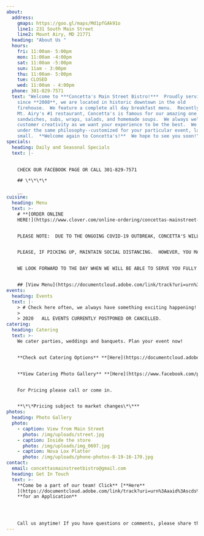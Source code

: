 ```yaml
---
about:
  address:
    gmaps: https://goo.gl/maps/Md1pfGAk91o
    line1: 231 South Main Street
    line2: Mount Airy, MD 21771
  heading: "About Us "
  hours:
    fri: 11:00am- 5:00pm
    mon: 11:00am -4:00pm
    sat: 11:00am -5:00pm
    sun: 11am - 3:00pm
    thu: 11:00am- 5:00pm
    tue: CLOSED
    wed: 11:00am - 4:00pm
  phone: 301-829-7571
  text: "Welcome to ***Concetta's Main Street Bistro!***  Proudly serving Mt. Airy
    since **2008**, we are located in historic downtown in the old
    firehouse.  We feature a complete all day breakfast menu.  Recently voted
    Mt. Airy's #1 restaurant, Concetta's is famous for our amazing one of kind
    sandwiches, subs, wraps, salads, and homemade soups.  We always welcome
    customer creativity as we want your experience to be the best.  We cater
    under the same philosophy--customized for your particular event, large or
    small.  **Welcome again to Concetta's!**  We hope to see you soon!"
specials:
  heading: Daily and Seasonal Specials
  text: |-
    

    CHECK OUR FACEBOOK PAGE OR CALL 301-829-7571

    ## \*\*\*\*

    __
cuisine:
  heading: Menu
  text: >-
    # **[ORDER ONLINE
    HERE!](https://www.clover.com/online-ordering/concettas-mainstreet-bistro-mount-airy)**


    PLEASE NOTE:  DUE TO THE ONGOING COVID-19 OUTBREAK, CONCETTA'S WILL BE SERVING TAKE OUT AND CURBSIDE SERVICE ONLY! ORDER ONLINE OR CALL-IN. 


    PLEASE, IF PICKING UP, MAINTAIN SOCIAL DISTANCING.  HOWEVER, YOU MAY BROWSE OUR SHELVES AND COOLERS FOR DRINKS, MEATBALLS, DESSERTS, ETC.   


    WE LOOK FORWARD TO THE DAY WHEN WE WILL BE ABLE TO SERVE YOU FULLY HERE AT CONCETTA'S.  UNTIL THEN, *THANK YOU SO MUCH* FOR YOUR CONTINUED SUPPORT IN THIS DIFFICULT TIME.  PLEASE REMEMBER ALL THE SMALL RESTAURANTS AND BUSINESSES THAT ARE DEEMED ESSENTIAL. WE ARE ALL HERE FOR YOU!


    ## [View Menu](https://documentcloud.adobe.com/link/track?uri=urn%3Aaaid%3Ascds%3AUS%3A5fb108e5-243e-4049-9bb8-591228815cbe)
events:
  heading: Events
  text: |-
    > # Check here often, we always have something exciting happening!
    >
    > 2020   ALL EVENTS CURRENTLY POSTPONED OR CANCELLED.
catering:
  heading: Catering
  text: >-
    We cater parties, weddings and banquets. Plan your event now!


    **Check out Catering Options** **[Here](https://documentcloud.adobe.com/link/track?uri=urn%3Aaaid%3Ascds%3AUS%3A398dbed5-aab2-403b-ba43-cfaf3a34fc4a)**\*\*\*\*


    **View Catering Photo Gallery** **[Here](https://www.facebook.com/pg/Concettas-Mainstreet-Bistro-108116492564016/photos/?tab=album&album_id=2803219223053716)**\*\*\*\*


    For Pricing please call or come in.


    **\*\*Pricing subject to market changes\*\***
photos:
  heading: Photo Gallery
  photo:
    - caption: View from Main Street
      photo: /img/uploads/street.jpg
    - caption: Inside the store
      photo: /img/uploads/img_0697.jpg
    - caption: Nova Lox Platter
      photo: /img/uploads/phone-photos-8-19-16-170.jpg
contact:
  email: concettasmainstreetbistro@gmail.com
  heading: Get In Touch
  text: >-
    **Come be a part of our team! Click** [**Here**
    ](https://documentcloud.adobe.com/link/track?uri=urn%3Aaaid%3Ascds%3AUS%3A5532b0d6-c904-4048-b722-2f21e07c5ef4)
    **for an Application** 




    Call us anytime! If you have questions or comments, please share them with us below.
---
```


